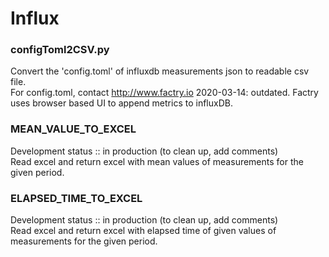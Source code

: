 # Influx

### configToml2CSV.py  
Convert the 'config.toml' of influxdb measurements json to readable csv file.  
For config.toml, contact http://www.factry.io
    2020-03-14: outdated. Factry uses browser based UI to append metrics to influxDB.

### MEAN_VALUE_TO_EXCEL  
Development status :: in production (to clean up, add comments)  
Read excel and return excel with mean values of measurements for the given period.

### ELAPSED_TIME_TO_EXCEL  
Development status :: in production (to clean up, add comments)  
Read excel and return excel with elapsed time of given values of measurements for the given period.

